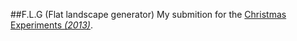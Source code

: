 ##F.L.G (Flat landscape generator)
My submition for the [Christmas Experiments *(2013)*](http://christmasexperiments.com/).